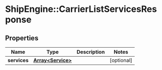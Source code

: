 # ShipEngine::CarrierListServicesResponse

## Properties
Name | Type | Description | Notes
------------ | ------------- | ------------- | -------------
**services** | [**Array&lt;Service&gt;**](Service.md) |  | [optional] 



